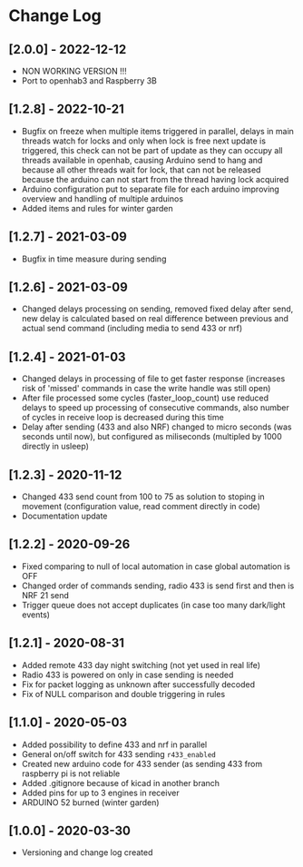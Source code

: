 # Change Log

## [2.0.0] - 2022-12-12

- NON WORKING VERSION !!!
- Port to openhab3 and Raspberry 3B

## [1.2.8] - 2022-10-21

- Bugfix on freeze when multiple items triggered in parallel, delays in main threads watch for locks and only when lock is free next update is triggered, this check can not be part of update as they can occupy all threads available in openhab, causing Arduino send to hang and because all other threads wait for lock, that can not be released because the arduino can not start from the thread having lock acquired
- Arduino configuration put to separate file for each arduino improving overview and handling of multiple arduinos
- Added items and rules for winter garden

## [1.2.7] - 2021-03-09

- Bugfix in time measure during sending

## [1.2.6] - 2021-03-09

- Changed delays processing on sending, removed fixed delay after send, new delay is calculated based on real difference between previous and actual send command (including media to send 433 or nrf)

## [1.2.4] - 2021-01-03

- Changed delays in processing of file to get faster response (increases risk of 'missed' commands in case the write handle was still open)
- After file processed some cycles (faster_loop_count) use reduced delays to speed up processing of consecutive commands, also number of cycles in receive loop is decreased during this time
- Delay after sending (433 and also NRF) changed to micro seconds (was seconds until now), but configured as miliseconds (multipled by 1000 directly in usleep)

## [1.2.3] - 2020-11-12

- Changed 433 send count from 100 to 75 as solution to stoping in movement (configuration value, read comment directly in code)
- Documentation update

## [1.2.2] - 2020-09-26

- Fixed comparing to null of local automation in case global automation is OFF
- Changed order of commands sending, radio 433 is send first and then is NRF 21 send
- Trigger queue does not accept duplicates (in case too many dark/light events)

## [1.2.1] - 2020-08-31

- Added remote 433 day night switching (not yet used in real life)
- Radio 433 is powered on only in case sending is needed
- Fix for packet logging as unknown after successfully decoded
- Fix of NULL comparison and double triggering in rules

## [1.1.0] - 2020-05-03

- Added possibility to define 433 and nrf in parallel
- General on/off switch for 433 sending `r433_enabled`
- Created new arduino code for 433 sender (as sending 433 from raspberry pi is not reliable
- Added .gitignore because of kicad in another branch
- Added pins for up to 3 engines in receiver
- ARDUINO 52 burned (winter garden)

## [1.0.0] - 2020-03-30

- Versioning and change log created
